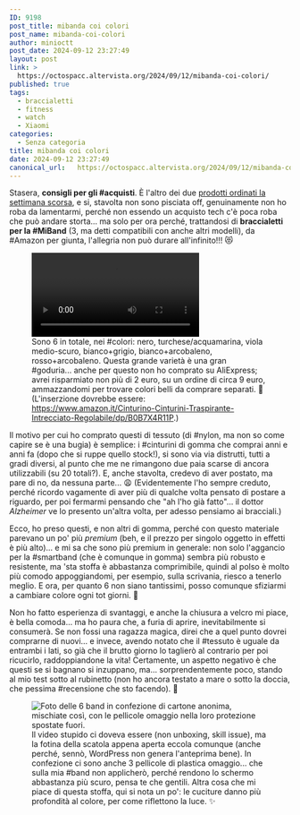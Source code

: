 ```yaml
---
ID: 9198
post_title: mibanda coi colori
post_name: mibanda-coi-colori
author: minioctt
post_date: 2024-09-12 23:27:49
layout: post
link: >
  https://octospacc.altervista.org/2024/09/12/mibanda-coi-colori/
published: true
tags:
  - braccialetti
  - fitness
  - watch
  - Xiaomi
categories:
  - Senza categoria
title: mibanda coi colori
date: 2024-09-12 23:27:49
canonical_url:   https://octospacc.altervista.org/2024/09/12/mibanda-coi-colori/
---
```

<!-- wp:paragraph -->
<p>Stasera, <strong>consigli per gli #acquisti</strong>. È l'altro dei due <a href="/microblog-mirror/2024/09/10/adattamorte/">prodotti ordinati la settimana scorsa</a>, e si, stavolta non sono pisciata off, genuinamente non ho roba da lamentarmi, perché non essendo un acquisto tech c'è poca roba che può andare storta... ma solo per ora perché, trattandosi di <strong>braccialetti per la #MiBand</strong> (3, ma detti compatibili con anche altri modelli), da #Amazon per giunta, l'allegria non può durare all'infinito!!! 😻️</p>
<!-- /wp:paragraph -->

<!-- wp:paragraph -->
<p></p>
<!-- /wp:paragraph -->

<!-- wp:video {"id":9197,"loop":true} -->
<figure class="wp-block-video"><video controls loop src="{{site.cdnurl}}/assets/uploads/2024/09/2024-09-12-2201382100.mp4"></video><figcaption class="wp-element-caption">Sono 6 in totale, nei #colori: nero, turchese/acquamarina, viola medio-scuro, bianco+grigio, bianco+arcobaleno, rosso+arcobaleno. Questa grande varietà è una gran #goduria... anche per questo non ho comprato su AliExpress; avrei risparmiato non più di 2 euro, su un ordine di circa 9 euro, ammazzandomi per trovare colori belli da comprare separati. 🥴️ (L'inserzione dovrebbe essere: <a href="https://www.amazon.it/Cinturino-Cinturini-Traspirante-Intrecciato-Regolabile/dp/B0B7X4R11P">https://www.amazon.it/Cinturino-Cinturini-Traspirante-Intrecciato-Regolabile/dp/B0B7X4R11P</a>.)</figcaption></figure>
<!-- /wp:video -->

<!-- wp:paragraph -->
<p></p>
<!-- /wp:paragraph -->

<!-- wp:paragraph -->
<p>Il motivo per cui ho comprato questi di tessuto (di #nylon, ma non so come capire se è una bugia) è semplice: i #cinturini di gomma che comprai anni e anni fa (dopo che si ruppe quello stock!), si sono via via distrutti, tutti a gradi diversi, al punto che me ne rimangono due paia scarse di ancora utilizzabili (su 20 totali?). E, anche stavolta, credevo di aver postato, ma pare di no, da nessuna parte... 😩️ (Evidentemente l'ho sempre creduto, perché ricordo vagamente di aver più di qualche volta pensato di postare a riguardo, per poi fermarmi pensando che "ah l'ho già fatto"... il dottor <em>Alzheimer</em> ve lo presento un'altra volta, per adesso pensiamo ai bracciali.)</p>
<!-- /wp:paragraph -->

<!-- wp:paragraph -->
<p>Ecco, ho preso questi, e non altri di gomma, perché con questo materiale parevano un po' più <em>premium</em> (beh, e il prezzo per singolo oggetto in effetti è più alto)... e mi sa che sono più premium in generale: non solo l'aggancio per la #smartband (che è comunque in gomma) sembra più robusto e resistente, ma 'sta stoffa è abbastanza comprimibile, quindi al polso è molto più comodo appoggiandomi, per esempio, sulla scrivania, riesco a tenerlo meglio. E ora, per quanto 6 non siano tantissimi, posso comunque sfiziarmi a cambiare colore ogni tot giorni. 🙊️</p>
<!-- /wp:paragraph -->

<!-- wp:paragraph -->
<p>Non ho fatto esperienza di svantaggi, e anche la chiusura a velcro mi piace, è bella comoda... ma ho paura che, a furia di aprire, inevitabilmente si consumerà. Se non fossi una ragazza magica, direi che a quel punto dovrei comprarne di nuovi... e invece, avendo notato che il #tessuto è uguale da entrambi i lati, so già che il brutto giorno lo taglierò al contrario per poi ricucirlo, raddoppiandone la vita! Certamente, un aspetto negativo è che questi se si bagnano si inzuppano, ma... sorprendentemente poco, stando al mio test sotto al rubinetto (non ho ancora testato a mare o sotto la doccia, che pessima #recensione che sto facendo). 👿️</p>
<!-- /wp:paragraph -->

<!-- wp:paragraph -->
<p></p>
<!-- /wp:paragraph -->

<!-- wp:image {"id":9199,"sizeSlug":"large","linkDestination":"none"} -->
<figure class="wp-block-image size-large"><img src="{{site.cdnurl}}/assets/uploads/2024/09/wp-17261752676828357646904783991417-960x1280.jpg" alt="Foto delle 6 band in confezione di cartone anonima, mischiate così, con le pellicole omaggio nella loro protezione spostate fuori." class="wp-image-9199"/><figcaption class="wp-element-caption">Il video stupido ci doveva essere (non unboxing, skill issue), ma la fotina della scatola appena aperta eccola comunque (anche perché, sennò, WordPress non genera l'anteprima bene). In confezione ci sono anche 3 pellicole di plastica omaggio... che sulla mia #band non applicherò, perché rendono lo schermo abbastanza più scuro, pensa te che gentili. Altra cosa che mi piace di questa stoffa, qui si nota un po': le cuciture danno più profondità al colore, per come riflettono la luce. ✨️</figcaption></figure>
<!-- /wp:image -->